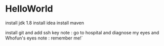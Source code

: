 # HelloWorld
install jdk 1.8
install idea
install maven

install git and add ssh key
note :  go to hospital and diagnose  my eyes and Whofun's eyes
note :  remember me!`

